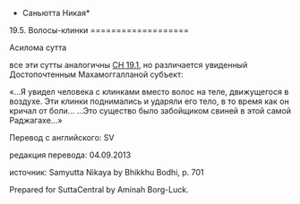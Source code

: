 * Саньютта Никая*

19\.5\. Волосы\-клинки
\=\=\=\=\=\=\=\=\=\=\=\=\=\=\=\=\=\=\=

Асилома сутта

все эти сутты аналогичны [СН 19\.1](/sn19\.1/ru/sv), но различается увиденный Достопочтенным Махамоггалланой субъект:

«…Я увидел человека с клинками вместо волос на теле, движущегося в воздухе\. Эти клинки поднимались и ударяли его тело, в то время как он кричал от боли… …Это существо было забойщиком свиней в этой самой Раджагахе…»

Перевод с английского: SV

редакция перевода: 04\.09\.2013

источник: Samyutta Nikaya by Bhikkhu Bodhi, p\. 701

Prepared for SuttaCentral by Aminah Borg\-Luck\.